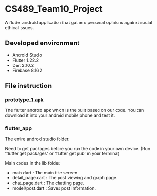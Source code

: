 # CS489_Team10_Project

A flutter android application that gathers personal opinions against social ethical issues.

## Developed environment
- Android Studio
- Flutter 1.22.2
- Dart 2.10.2
- Firebase 8.16.2

## File instruction

### prototype_1.apk

The flutter android apk which is the built based on our code. You can download it into your android mobile phone and test it.

### flutter_app

The entire android studio folder.

Need to get packages before you run the code in your own device.
(Run 'flutter get packages' or 'flutter get pub' in your terminal)

Main codes in the lib folder. 
- main.dart : The main title screen.
- detail_page.dart : The post viewing and graph page.
- chat_page.dart : The chatting page.
- model/post.dart : Saves post information.

